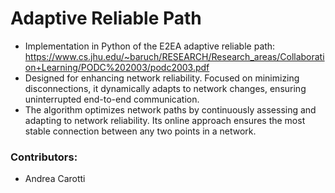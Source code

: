 # Adaptive Reliable Path
- Implementation in Python of the E2EA adaptive reliable path: https://www.cs.jhu.edu/~baruch/RESEARCH/Research_areas/Collaboration+Learning/PODC%202003/podc2003.pdf
- Designed for enhancing network reliability. Focused on minimizing disconnections, it dynamically adapts to network changes, ensuring uninterrupted end-to-end communication.
- The algorithm optimizes network paths by continuously assessing and adapting to network reliability. Its online approach ensures the most stable connection between any two points in a network.

### Contributors:
- Andrea Carotti
